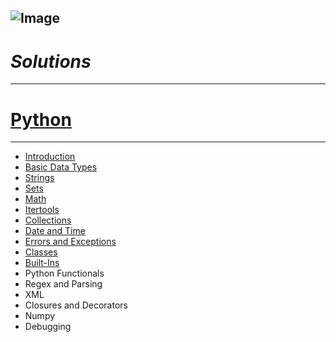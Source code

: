 ![Image](https://blog.hackerrank.com/wp-content/uploads/2018/03/HR-Logo-Main.png)
---
# *Solutions*
---
# [Python](https://www.hackerrank.com/domains/python?badge_type=python&filters%5Bstatus%5D%5B%5D=solved)
---
* [Introduction](https://github.com/SachinHR/Hackerrank_Solution/blob/master/Python/Introduction.py)
* [Basic Data Types](https://github.com/SachinHR/Hackerrank_Solution/blob/master/Python/Basic_Data_Types.py)
* [Strings](https://github.com/SachinHR/Hackerrank_Solution/blob/master/Python/Strings.py)
* [Sets](https://github.com/SachinHR/Hackerrank_Solution/blob/master/Python/Sets.py)
* [Math](https://github.com/SachinHR/Hackerrank_Solution/blob/master/Python/Math.py)
* [Itertools](https://github.com/SachinHR/Hackerrank_Solution/blob/master/Python/Itertools.py)
* [Collections](https://github.com/SachinHR/Hackerrank_Solution/blob/master/Python/Collections.py)
* [Date and Time](https://github.com/SachinHR/Hackerrank_Solution/blob/master/Python/Date_and_Time.py)
* [Errors and Exceptions](https://github.com/SachinHR/Hackerrank_Solution/blob/master/Python/Errors_and_Exceptions.py)
* [Classes](https://github.com/SachinHR/Hackerrank_Solution/blob/master/Python/Classes.py)
* [Built-Ins](https://github.com/SachinHR/Hackerrank_Solution/blob/master/Python/Built-Ins.py)
* Python Functionals
* Regex and Parsing
* XML
* Closures and Decorators
* Numpy
* Debugging
